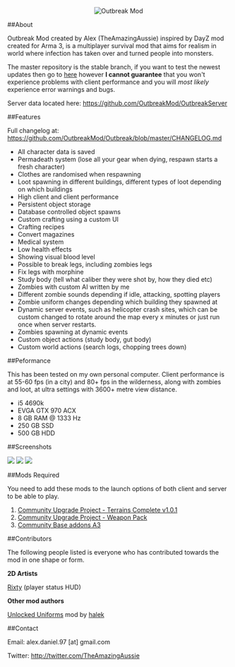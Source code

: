 <p align="center">
  <img src="http://i.imgur.com/nQHWgbp.png" alt="Outbreak Mod"/>
</p>

##About

Outbreak Mod created by Alex (TheAmazingAussie) inspired by DayZ mod created for Arma 3, is a multiplayer survival mod that aims for realism in world where infection has taken over and turned people into monsters.

The master repository is the stable branch, if you want to test the newest updates then go to [here](https://github.com/OutbreakMod/Outbreak/tree/unstable) however **I cannot guarantee** that you won't experience problems with client performance and you will *most likely* experience error warnings and bugs.

Server data located here: https://github.com/OutbreakMod/OutbreakServer

##Features

Full changelog at: https://github.com/OutbreakMod/Outbreak/blob/master/CHANGELOG.md

- All character data is saved
- Permadeath system (lose all your gear when dying, respawn starts a fresh character)
- Clothes are randomised when respawning
- Loot spawning in different buildings, different types of loot depending on which buildings
- High client and client performance
- Persistent object storage
- Database controlled object spawns
- Custom crafting using a custom UI
- Crafting recipes
- Convert magazines
- Medical system
- Low health effects
- Showing visual blood level
- Possible to break legs, including zombies legs
- Fix legs with morphine
- Study body (tell what caliber they were shot by, how they died etc)
- Zombies with custom AI written by me
- Different zombie sounds depending if idle, attacking, spotting players
- Zombie uniform changes depending which building they spawned at
- Dynamic server events, such as helicopter crash sites, which can be custom changed to rotate around the map every x minutes or just run once when server restarts.
- Zombies spawning at dynamic events 
- Custom object actions (study body, gut body)
- Custom world actions (search logs, chopping trees down)

##Peformance

This has been tested on my own personal computer. Client performance is at 55-60 fps (in a city) and 80+ fps in the wilderness, along with zombies and loot, at ultra settings with 3600+ metre view distance.

- i5 4690k
- EVGA GTX 970 ACX
- 8 GB RAM @ 1333 Hz
- 250 GB SSD
- 500 GB HDD

##Screenshots

<img src="http://i.imgur.com/gRgICjc.png" />

<img src="http://i.imgur.com/D6JWZ1i.png" />

<img src="http://i.imgur.com/YBU0jjK.png" />

##Mods Required

You need to add these mods to the launch options of both client and server to be able to play.

1. [Community Upgrade Project - Terrains Complete v1.0.1](http://www.armaholic.com/page.php?id=30045)
2. [Community Upgrade Project - Weapon Pack](http://www.armaholic.com/page.php?id=27489)
3. [Community Base addons A3](http://www.armaholic.com/page.php?id=18767)

##Contributors

The following people listed is everyone who has contributed towards the mod in one shape or form.

**2D Artists**

[Rixty](https://devbest.com/members/rixty.53754/) (player status HUD)

**Other mod authors**

[Unlocked Uniforms](https://forums.bistudio.com/topic/166657-unlocked-uniforms/) mod by [halek](https://forums.bistudio.com/user/878679-haleks/)

##Contact

Email: alex.daniel.97 [at] gmail.com

Twitter: http://twitter.com/TheAmazingAussie

